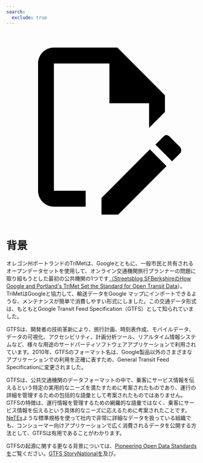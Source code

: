 ```yaml
---
search:
  exclude: true
---
```

<a class="pencil-link" href="https://github.com/MobilityData/gtfs.org/edit/main/docs/background.md" title="Edit this page" target="_blank">
    <svg class="pencil" xmlns="http://www.w3.org/2000/svg" viewBox="0 0 24 24"><path d="M10 20H6V4h7v5h5v3.1l2-2V8l-6-6H6c-1.1 0-2 .9-2 2v16c0 1.1.9 2 2 2h4v-2m10.2-7c.1 0 .3.1.4.2l1.3 1.3c.2.2.2.6 0 .8l-1 1-2.1-2.1 1-1c.1-.1.2-.2.4-.2m0 3.9L14.1 23H12v-2.1l6.1-6.1 2.1 2.1Z"/></svg>
  </a>

# 背景

オレゴン州ポートランドのTriMetは、Googleとともに、一般市民と共有されるオープンデータセットを使用して、オンライン交通機関旅行プランナーの問題に取り組もうとした最初の公共機関の1つです[（Streetsblog SFBerkshireのHow Google and Portland's TriMet Set the Standard for Open Transit Data](https://sf.streetsblog.org/2010/01/05/how-google-and-portlands-trimet-set-the-standard-for-open-transit-data/)）。TriMetはGoogleと協力して、輸送データをGoogle マップにインポートできるような、メンテナンスが簡単で消費しやすい形式にしました。この交通データ形式は、もともとGoogle Transit Feed Specification（GTFS）として知られていました。

GTFSは、開発者の技術革新により、旅行計画、時刻表作成、モバイルデータ、データの可視化、アクセシビリティ、計画分析ツール、リアルタイム情報システムなど、様々な用途のサードパーティソフトウェアアプリケーションで利用されています。2010年、GTFSのフォーマット名は、Google製品以外のさまざまなアプリケーションでの利用を正確に表すため、General Transit Feed Specificationに変更されました。

GTFSは、公共交通機関のデータフォーマットの中で、乗客にサービス情報を伝えるという特定の実用的なニーズを満たすために考案されたものであり、運行の詳細を管理するための包括的な語彙として考案されたものではありません。GTFSの特徴は、運行情報を管理するための網羅的な語彙ではなく、乗客にサービス情報を伝えるという具体的なニーズに応えるために考案されたことです。[NeTEx](https://netex-cen.eu/)ような標準規格を使って社内で非常に詳細なデータを扱っている組織でも、コンシューマー向けアプリケーションで広く消費されるデータを公開する方法として、GTFSは有用であることがわかります。

GTFSの起源に関する更なる背景については、[Pioneering Open Data Standardsを](https://beyondtransparency.org/chapters/part-2/pioneering-open-data-standards-the-gtfs-story/)ご覧ください。[GTFS StoryNationalを](https://beyondtransparency.org/chapters/part-2/pioneering-open-data-standards-the-gtfs-story/)及び。
